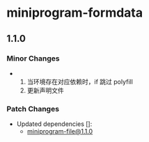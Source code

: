 # miniprogram-formdata

## 1.1.0

### Minor Changes

- 1. 当环境存在对应依赖时，if 跳过 polyfill
  2. 更新声明文件

### Patch Changes

- Updated dependencies []:
  - miniprogram-file@1.1.0
